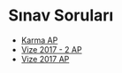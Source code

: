 # Sınav Soruları

<!--Index-->

- [Karma AP](./Karma%20AP.pdf)
- [Vize 2017 - 2 AP](./Vize%202017%20-%202%20AP.pdf)
- [Vize 2017 AP](./Vize%202017%20AP.pdf)

<!--Index-->
